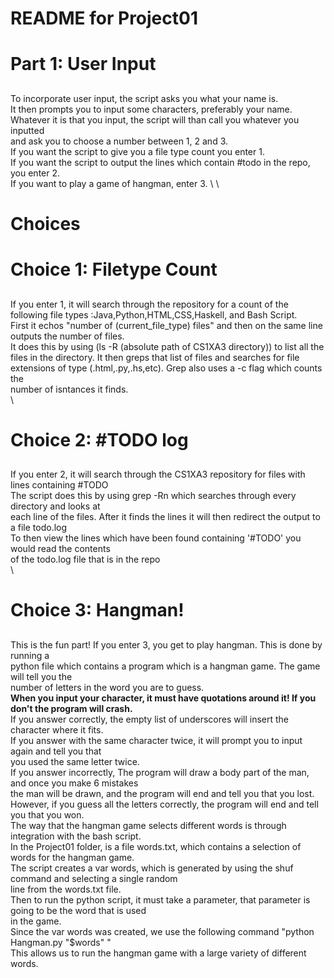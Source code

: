 # README for Project01 <h1>
# Part 1: User Input <h2>
To incorporate user input, the script asks you what your name is. \
It then prompts you to input some characters, preferably your name. \
Whatever it is that you input, the script will than call you whatever you inputted \
and ask you to choose a number between 1, 2 and 3. \
If you want the script to give you a file type count you enter 1. \
If you want the script to output the lines which contain #todo in the repo, you enter 2. \
If you want to play a game of hangman, enter 3. \ 
\
# Choices <h1>
# Choice 1: Filetype Count <h2>
If you enter 1, it will search through the repository for a count of the \
following file types :Java,Python,HTML,CSS,Haskell, and Bash Script. \
First it echos "number of (current_file_type) files" and then on the same line \
outputs the number of files. \
It does this by using (ls -R (absolute path of CS1XA3 directory)) to list all the \
files in the directory. It then greps that list of files and searches for file \
extensions of type (.html,.py,.hs,etc). Grep also uses a -c flag which counts the \
number of isntances it finds. \
\
# Choice 2: #TODO log <h2>
If you enter 2, it will search through the CS1XA3 repository for files with lines containing #TODO \
The script does this by using grep -Rn which searches through every directory and looks at \
each line of the files. After it finds the lines it will then redirect the output to a file todo.log\
To then view the lines which have been found containing '#TODO' you would read the contents \
of the todo.log file that is in the repo \
\
# Choice 3: Hangman! <h2>
This is the fun part! If you enter 3, you get to play hangman. This is done by running a \
python file which contains a program which is a hangman game. The game will tell you the \
number of letters in the word you are to guess.\
**When you input your character, it must have quotations around it! If you don't the program will crash.** \
If you answer correctly, the empty list of underscores will insert the character where it fits. \
If you answer with the same character twice, it will prompt you to input again and tell you that \
you used the same letter twice. \
If you answer incorrectly, The program will draw a body part of the man, and once you make 6 mistakes\
the man will be drawn, and the program will end and tell you that you lost. \
However, if you guess all the letters correctly, the program will end and tell you that you won.\
The way that the hangman game selects different words is through integration with the bash script. \
In the Project01 folder, is a file words.txt, which contains a selection of words for the hangman game. \
The script creates a var words, which is generated by using the shuf command and selecting a single random \
line from the words.txt file. \
Then to run the python script, it must take a parameter, that parameter is going to be the word that is used \
in the game.\
Since the var words was created, we use the following command "python Hangman.py "$words" " \
This allows us to run the hangman game with a large variety of different words.

